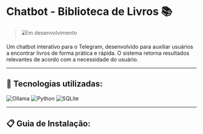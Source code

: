 # Chatbot - Biblioteca de Livros 📚
>⌛Em desenvolvimento

Um chatbot interativo para o Telegram, desenvolvido para auxiliar usuários a encontrar livros de forma prática e rápida. O sistema retorna resultados relevantes de acordo com a necessidade do usuário.

---

## 🔧 Tecnologias utilizadas:

![Ollama](https://img.shields.io/badge/-Ollama-000000?style=for-the-badge&logo=ollama&logoColor=white)
![Python](https://img.shields.io/badge/python-3670A0?style=for-the-badge&logo=python&logoColor=ffdd54)
![SQLite](https://img.shields.io/badge/sqlite-%2307405e.svg?style=for-the-badge&logo=sqlite&logoColor=white)

---

## 📋 Guia de Instalação:
